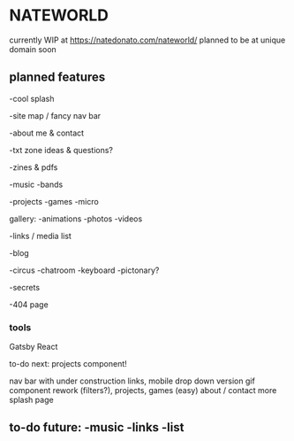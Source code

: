 # NATEWORLD
currently WIP at https://natedonato.com/nateworld/
planned to be at unique domain soon

## planned features

-cool splash

-site map / fancy nav bar

-about me & contact

-txt zone
ideas & questions?

-zines & pdfs

-music 
  -bands

-projects
  -games
  -micro


gallery:
-animations
-photos
-videos

-links / media list

-blog

-circus
  -chatroom
  -keyboard
  -pictonary?

-secrets

-404 page


### tools
Gatsby
React

to-do next: 
projects component!

nav bar with under construction links, mobile drop down version
gif component rework (filters?), 
projects, 
games (easy)
about / contact
more splash page

to-do future:
-music
-links
-list
-

